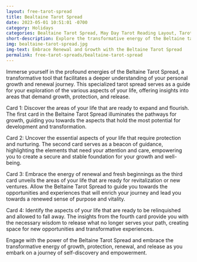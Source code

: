```yaml
---
layout: free-tarot-spread
title: Bealtaine Tarot Spread
date: 2023-05-01 10:51:01 -0700
category: Holidays
categories: Bealtaine Tarot Spread, May Day Tarot Reading Layout, Tarot Cards for Bealtaine, Celtic Fire Festival Tarot Spread, Celebrating Bealtaine with Tarot, Tarot for Fertility and Growth, Online Bealtaine Tarot Reading, Bealtaine Ritual with Tarot, Beltane Tarot Insights, Seasonal Tarot Divination
short-description: Explore the transformative energy of the Beltaine tarot spread, designed to guide you on a journey of growth, protection, renewal, and release. Uncover the areas of your life primed for expansion, protection, and fresh beginnings, as well as the aspects ready to be relinquished for your personal growth and renewal.
img: bealtaine-tarot-spread.jpg
img-text: Embrace Renewal and Growth with the Beltaine Tarot Spread
permalink: free-tarot-spreads/bealtaine-tarot-spread
---
```


Immerse yourself in the profound energies of the Beltaine Tarot Spread, a transformative tool that facilitates a deeper understanding of your personal growth and renewal journey. This specialized tarot spread serves as a guide for your exploration of the various aspects of your life, offering insights into areas that demand growth, protection, and release.

Card 1: Discover the areas of your life that are ready to expand and flourish. The first card in the Beltaine Tarot Spread illuminates the pathways for growth, guiding you towards the aspects that hold the most potential for development and transformation.

Card 2: Uncover the essential aspects of your life that require protection and nurturing. The second card serves as a beacon of guidance, highlighting the elements that need your attention and care, empowering you to create a secure and stable foundation for your growth and well-being.

Card 3: Embrace the energy of renewal and fresh beginnings as the third card unveils the areas of your life that are ready for revitalization or new ventures. Allow the Beltaine Tarot Spread to guide you towards the opportunities and experiences that will enrich your journey and lead you towards a renewed sense of purpose and vitality.

Card 4: Identify the aspects of your life that are ready to be relinquished and allowed to fall away. The insights from the fourth card provide you with the necessary wisdom to release what no longer serves your path, creating space for new opportunities and transformative experiences.

Engage with the power of the Beltaine Tarot Spread and embrace the transformative energy of growth, protection, renewal, and release as you embark on a journey of self-discovery and empowerment.